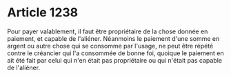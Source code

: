 # Article 1238

Pour payer valablement, il faut être propriétaire de la chose donnée en paiement, et capable de l'aliéner.   Néanmoins le paiement d'une somme en argent ou autre chose qui se consomme par l'usage, ne peut être répété contre le créancier qui l'a consommée de bonne foi, quoique le paiement en ait été fait par celui qui n'en était pas propriétaire ou qui n'était pas capable de l'aliéner.